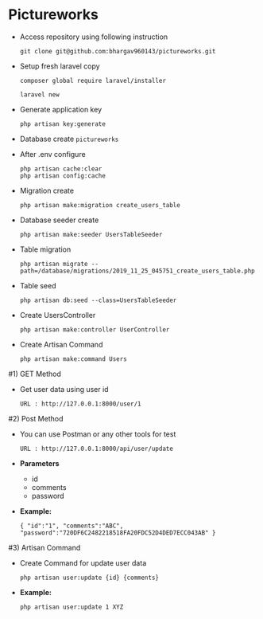 # Pictureworks
* Access repository using following instruction
    ```
    git clone git@github.com:bhargav960143/pictureworks.git
    ```
* Setup fresh laravel copy
    ```
    composer global require laravel/installer
    ```
    ```
    laravel new
    ```
* Generate application key
    ```
    php artisan key:generate
    ```
* Database create ``pictureworks``

* After .env configure
    ```
    php artisan cache:clear
    php artisan config:cache
    ```
* Migration create 
    ```
    php artisan make:migration create_users_table
    ```
* Database seeder create
    ```
    php artisan make:seeder UsersTableSeeder
    ```    
* Table migration  
    ```
    php artisan migrate --path=/database/migrations/2019_11_25_045751_create_users_table.php
    ```
* Table seed
    ```
    php artisan db:seed --class=UsersTableSeeder
    ```
* Create UsersController 
    ```
    php artisan make:controller UserController
    ```
* Create Artisan Command  
    ```
    php artisan make:command Users
    ```
#1) GET Method
* Get user data using user id 
    
    ```
    URL : http://127.0.0.1:8000/user/1
    ```
#2) Post Method
* You can use Postman or any other tools for test 
    ```
    URL : http://127.0.0.1:8000/api/user/update
    ```
  
* <b>Parameters</b>
    - id
    - comments
    - password

* <b>Example:</b>

    ```
    { "id":"1", "comments":"ABC", "password":"720DF6C2482218518FA20FDC52D4DED7ECC043AB" }
    ```

#3) Artisan Command
* Create Command for update user data
    ``` 
    php artisan user:update {id} {comments} 
    ```

* <b>Example:</b>
    ```
    php artisan user:update 1 XYZ
    ```
